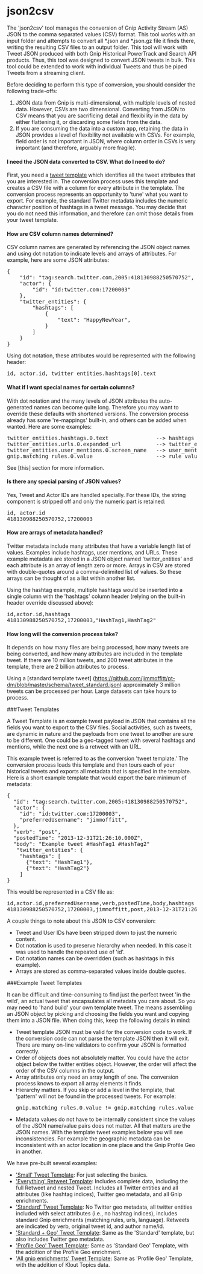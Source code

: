 # json2csv

The 'json2csv' tool manages the conversion of Gnip Activity Stream (AS) JSON to the comma separated values (CSV) format. This tool works with an input folder and attempts to convert all *.json and *.json.gz file it finds there, writing the 
resulting CSV files to an output folder. This tool will work with Tweet JSON produced with both Gnip Historical PowerTrack and Search API products. Thus, this tool was designed to convert JSON tweets in bulk. This tool could be extended to work with individual Tweets and thus be piped Tweets from a streaming client. 

Before deciding to perform this type of conversion, you should consider the following trade-offs:

1. JSON data from Gnip is multi-dimensional, with multiple levels of nested data. However, CSVs are two dimensional. Converting from JSON to CSV means that you are sacrificing detail and flexibility in the data by either flattening it, or discarding some fields from the data.
2. If you are consuming the data into a custom app, retaining the data in JSON provides a level of flexibility not available with CSVs.  For example, field order is not important in JSON, where column order in CSVs is very important (and therefore, arguably more fragile).

#### I need the JSON data converted to CSV. What do I need to do?
First, you need a [tweet template](#tweet-templates) which identifies all the tweet attributes that you are interested in. The conversion process uses this template and creates a CSV file with a column for every attribute in the template. The conversion process represents an opportunity to 'tune' what you want to export. For example, the standard Twitter metadata includes the numeric character position of hashtags in a tweet message. You may decide that you do not need this information, and therefore can omit those details from your tweet template.

#### How are CSV column names determined?

CSV column names are generated by referencing the JSON object names and using dot notation to indicate levels and arrays of attributes. For example, here are some JSON attributes:

<pre>
{
    "id": "tag:search.twitter.com,2005:418130988250570752",
    "actor": {
        "id": "id:twitter.com:17200003"
    },
    "twitter_entities": {
        "hashtags": [
            {
                "text": "HappyNewYear",
            }
        ]
    }
}
</pre>

Using dot notation, these attributes would be represented with the following header:

<pre>
id, actor.id, twitter_entities.hashtags[0].text
</pre>

#### What if I want special names for certain columns?
With dot notation and the many levels of JSON attributes the auto-generated names can become quite long.  Therefore you may want to override these defaults with shortened versions. The conversion process already has some 're-mappings' built-in, and others can be added when wanted.  Here are some examples:

<pre>
twitter_entities.hashtags.0.text               --> hashtags
twitter_entities.urls.0.expanded_url           --> twitter_expanded_urls
twitter_entities.user_mentions.0.screen_name   --> user_mention_screen_names
gnip.matching_rules.0.value                    --> rule_values
</pre>

See [this] section for more information.


#### Is there any special parsing of JSON values?
Yes, Tweet and Actor IDs are handled specially. For these IDs, the string component is stripped off and only the numeric part is retained:

<pre>
id, actor.id
418130988250570752,17200003
</pre>


#### How are arrays of metadata handled?

Twitter metadata include many attributes that have a variable length list of values. Examples include hashtags, user mentions, and URLs. These example metadata are stored in a JSON object named 'twitter_entities' and each attribute is an array of length zero or more.  Arrays in CSV are stored with double-quotes around a comma-delimited list of values. So these arrays can be thought of as a list within another list.

Using the hashtag example, multiple hashtags would be inserted into a single column with the 'hashtags' column header (relying on the built-in header override discussed above):

<pre>
id,actor.id,hashtags
418130988250570752,17200003,"HashTag1,HashTag2"
</pre>

#### How long will the conversion process take?
It depends on how many files are being processed, how many tweets are being converted, and how many attributes are included in the template tweet. If there are 10 million tweets, and 200 tweet attributes in the template, there are 2 billion attributes to process.

Using a [standard template tweet] (https://github.com/jimmoffitt/pt-dm/blob/master/schema/tweet_standard.json) approximately 3 million tweets can be processed per hour. Large datasets can take hours to process.


###Tweet Templates<a id="tweet-templates" class="tall">&nbsp;</a>

A Tweet Template is an example tweet payload in JSON that contains all the fields you want to export to the CSV files. Social activities, such as tweets, are dynamic in nature and the payloads from one tweet to another are sure to be different. One could be a geo-tagged tweet with several hashtags and mentions, while the next one is a retweet with an URL.

This example tweet is referred to as the conversion 'tweet template.' The conversion process loads this template and then tours each of your historical tweets and exports all metadata that is specified in the template. Here is a short example template that would export the bare minimum of metadata:

<pre>
{
  "id": "tag:search.twitter.com,2005:418130988250570752",
  "actor": {
    "id": "id:twitter.com:17200003",
    "preferredUsername": "jimmoffitt",
  },
  "verb": "post",
  "postedTime": "2013-12-31T21:26:10.000Z",
  "body": "Example tweet #HashTag1 #HashTag2"
   "twitter_entities": {
    "hashtags": [
      {"text": "HashTag1"},
      {"text": "HashTag2"}
    ]
}
</pre>

This would be represented in a CSV file as:

<pre>
id,actor.id,preferredUsername,verb,postedTime,body,hashtags
418130988250570752,17200003,jimmoffitt,post,2013-12-31T21:26:10.000Z,Example tweet #HashTag1 #HashTag2,"HashTag1,HashTag2"
</pre>

A couple things to note about this JSON to CSV conversion:

+ Tweet and User IDs have been stripped down to just the numeric content.
+ Dot notation is used to preserve hierarchy when needed. In this case it was used to handle the repeated use of 'id'.
+ Dot notation names can be overridden (such as hashtags in this example).
+ Arrays are stored as comma-separated values inside double quotes.


###Example Tweet Templates

It can be difficult and time-consuming to find just the perfect tweet 'in the wild', an actual tweet that encapsulates all metadata you care about. So you may need to 'hand build' your own template tweet. The means assembling an JSON object by picking and choosing the fields you want and copying them into a JSON file. When doing this, keep the following details in mind:

+ Tweet template JSON must be valid for the conversion code to work. If the conversion code can not parse the template JSON then it will exit. There are many on-line validators to confirm your JSON is formatted correctly.
+ Order of objects does not absolutely matter.  You could have the actor object below the twitter entities object. However, the order will affect the order of the CSV columns in the output.
+ Array attributes only need an array length of one. The conversion process knows to export all array elements it finds.
+ Hierarchy matters. If you skip or add a level in the template, that 'pattern' will not be found in the processed tweets. For example:
  <pre>gnip.matching_rules.0.value != gnip.matching_rules.value</pre>
+ Metadata values do not have to be internally consistent since the values of the JSON name/value pairs does not matter. All that matters are the JSON names. With the template tweet examples below you will see inconsistencies. For example the geographic metadata can be inconsistent with an actor location in one place and the Gnip Profile Geo in another.

We have pre-built several examples:

+ ['Small' Tweet Template](https://github.com/jimmoffitt/pt-dm/blob/master/schema/tweet_small.json): For just selecting the basics.
+ ['Everything' Retweet Template](https://github.com/jimmoffitt/pt-dm/blob/master/schema/tweet_everything.json): Includes complete data, including the full Retweet and nested Tweet. Includes all Twitter entities and all attributes (like hashtag indices), Twitter geo metadata, and all Gnip enrichments.
+ ['Standard' Tweet Template](https://github.com/jimmoffitt/pt-dm/blob/master/schema/tweet_standard.json): No Twitter geo metadata, all twitter entities included with select attributes (i.e., no hashtag indices), includes standard Gnip enrichments (matching rules, urls, language). Retweets are indicated by verb, original tweet id, and author name/id.
+ ['Standard + Geo' Tweet Template](https://github.com/jimmoffitt/pt-dm/blob/master/schema/tweet_standard_geo.json): Same as the 'Standard' template, but also includes Twitter geo metadata.
+ ['Profile Geo' Tweet Template](https://github.com/jimmoffitt/pt-dm/blob/master/schema/tweet_profile_geo.json): Same as 'Standard Geo' Template, with the addition of the Profile Geo enrichment.
+ ['All gnip enrichments' Tweet Template](https://github.com/jimmoffitt/pt-dm/blob/master/schema/tweet_all_enrichments.json): Same as 'Profile Geo' Template, with the addition of Klout Topics data.
